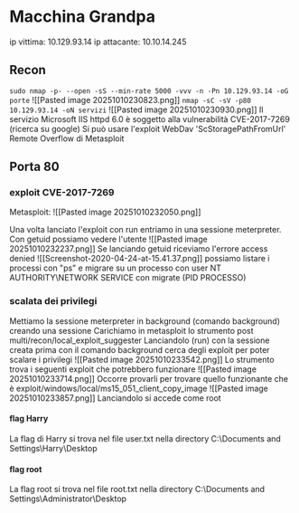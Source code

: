 # Macchina Grandpa

ip vittima: 10.129.93.14
ip attacante: 10.10.14.245

## Recon

`sudo nmap -p- --open -sS --min-rate 5000 -vvv -n -Pn 10.129.93.14 -oG porte`
![[Pasted image 20251010230823.png]]
`nmap -sC -sV -p80 10.129.93.14 -oN servizi`
![[Pasted image 20251010230930.png]]
Il servizio Microsoft IIS httpd 6.0 è soggetto alla vulnerabilità CVE-2017-7269 (ricerca su google)
Si può usare l'exploit WebDav 'ScStoragePathFromUrl' Remote Overflow  di Metasploit

## Porta 80

### exploit CVE-2017-7269

Metasploit:
![[Pasted image 20251010232050.png]]

Una volta lanciato l'exploit con run entriamo in una sessione meterpreter. Con getuid possiamo vedere l'utente
![[Pasted image 20251010232237.png]]
Se lanciando getuid riceviamo l'errore access denied
![[Screenshot-2020-04-24-at-15.41.37.png]]
possiamo listare i processi con "ps" e migrare su un processo con user NT AUTHORITY\NETWORK SERVICE
con migrate (PID PROCESSO)

### scalata dei privilegi

Mettiamo la sessione meterpreter in background (comando background) creando una sessione
Carichiamo in metasploit lo strumento post multi/recon/local_exploit_suggester
Lanciandolo (run) con la sessione creata prima con il comando background cerca degli exploit per poter scalare i privilegi
![[Pasted image 20251010233542.png]]
Lo strumento trova i seguenti exploit che potrebbero funzionare
![[Pasted image 20251010233714.png]]
Occorre provarli per trovare quello funzionante che è 
exploit/windows/local/ms15_051_client_copy_image
![[Pasted image 20251010233857.png]]
Lanciandolo si accede come root

#### flag Harry

La flag di Harry si trova nel file user.txt nella directory C:\Documents and Settings\Harry\Desktop

#### flag root

La flag root si trova nel file root.txt nella directory C:\Documents and Settings\Administrator\Desktop
